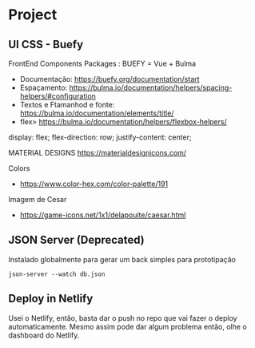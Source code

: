 # Project

## UI CSS - Buefy

FrontEnd Components Packages : BUEFY = Vue + Bulma

+ Documentação: https://buefy.org/documentation/start
+ Espaçamento: https://bulma.io/documentation/helpers/spacing-helpers/#configuration
+ Textos e Ftamanhod e fonte: https://bulma.io/documentation/elements/title/
+ flex> https://bulma.io/documentation/helpers/flexbox-helpers/

display: flex;
    flex-direction: row;
    justify-content: center;

MATERIAL DESIGNS
https://materialdesignicons.com/

Colors
+ https://www.color-hex.com/color-palette/191

Imagem de Cesar
+ https://game-icons.net/1x1/delapouite/caesar.html

## JSON Server (Deprecated)

Instalado globalmente para gerar um back simples para prototipação

````
json-server --watch db.json
````

## Deploy in Netlify

Usei o Netlify, entâo, basta dar o push no repo que vai fazer o deploy automaticamente. Mesmo assim pode dar algum problema então, olhe o dashboard do Netlify.

